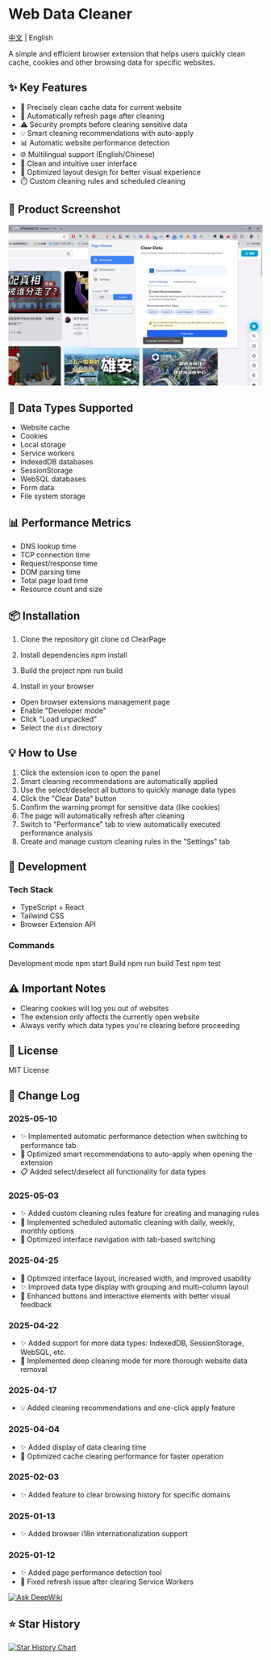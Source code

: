 # Web Data Cleaner

[中文](./README.md) | English

A simple and efficient browser extension that helps users quickly clean cache, cookies and other browsing data for specific websites.

## ✨ Key Features

- 🎯 Precisely clean cache data for current website
- 🔄 Automatically refresh page after cleaning
- ⚠️ Security prompts before clearing sensitive data
- 💡 Smart cleaning recommendations with auto-apply
- 📊 Automatic website performance detection
- 🌐 Multilingual support (English/Chinese)
- 🎨 Clean and intuitive user interface
- 📱 Optimized layout design for better visual experience
- ⏱️ Custom cleaning rules and scheduled cleaning

## 📸 Product Screenshot

![Product Screenshot](public/2.png)

## 🔧 Data Types Supported

- Website cache
- Cookies
- Local storage
- Service workers
- IndexedDB databases
- SessionStorage
- WebSQL databases
- Form data
- File system storage

## 📊 Performance Metrics

- DNS lookup time
- TCP connection time
- Request/response time
- DOM parsing time
- Total page load time
- Resource count and size

## 📦 Installation

1. Clone the repository
   git clone
   cd ClearPage

2. Install dependencies
   npm install

3. Build the project
   npm run build

4. Install in your browser

- Open browser extensions management page
- Enable "Developer mode"
- Click "Load unpacked"
- Select the `dist` directory

## 💡 How to Use

1. Click the extension icon to open the panel
2. Smart cleaning recommendations are automatically applied
3. Use the select/deselect all buttons to quickly manage data types
4. Click the "Clear Data" button
5. Confirm the warning prompt for sensitive data (like cookies)
6. The page will automatically refresh after cleaning
7. Switch to "Performance" tab to view automatically executed performance analysis
8. Create and manage custom cleaning rules in the "Settings" tab

## 🔨 Development

### Tech Stack

- TypeScript + React
- Tailwind CSS
- Browser Extension API

### Commands

Development mode
npm start
Build
npm run build
Test
npm test

## ⚠️ Important Notes

- Clearing cookies will log you out of websites
- The extension only affects the currently open website
- Always verify which data types you're clearing before proceeding

## 📝 License

MIT License

## 📅 Change Log

### 2025-05-10

- ✨ Implemented automatic performance detection when switching to performance tab
- 🚀 Optimized smart recommendations to auto-apply when opening the extension
- 📋 Added select/deselect all functionality for data types

### 2025-05-03

- ✨ Added custom cleaning rules feature for creating and managing rules
- 🚀 Implemented scheduled automatic cleaning with daily, weekly, monthly options
- 🔄 Optimized interface navigation with tab-based switching

### 2025-04-25

- 🎨 Optimized interface layout, increased width, and improved usability
- ✨ Improved data type display with grouping and multi-column layout
- 🚀 Enhanced buttons and interactive elements with better visual feedback

### 2025-04-22

- ✨ Added support for more data types: IndexedDB, SessionStorage, WebSQL, etc.
- 🚀 Implemented deep cleaning mode for more thorough website data removal

### 2025-04-17

- 💡 Added cleaning recommendations and one-click apply feature

### 2025-04-04

- ✨ Added display of data clearing time
- 🚀 Optimized cache clearing performance for faster operation

### 2025-02-03

- ✨ Added feature to clear browsing history for specific domains

### 2025-01-13

- ✨ Added browser i18n internationalization support

### 2025-01-12

- ✨ Added page performance detection tool
- 🐛 Fixed refresh issue after clearing Service Workers

[![Ask DeepWiki](https://deepwiki.com/badge.svg)](https://deepwiki.com/yangyuan-zhen/ClearPage)

## ⭐ Star History

[![Star History Chart](https://api.star-history.com/svg?repos=yangyuan-zhen/ClearPage&type=Date)](https://star-history.com/#yangyuan-zhen/ClearPage&Date)
